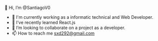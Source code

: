 👋 Hi, I’m @SantiagoV0

- 🔭 I'm currently working as a informatic technical and Web Developer.
- 🌱 I’ve recently learned React.js
- 👯 I’m looking to collaborate on a project as a developer. 
- 📫 How to reach me sxd292@gmail.com

